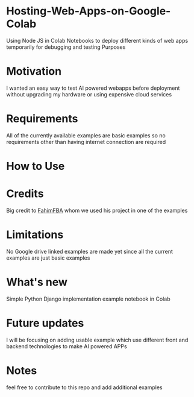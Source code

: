 # Hosting-Web-Apps-on-Google-Colab
Using Node JS in Colab Notebooks to deploy different kinds of web apps temporarily for debugging and testing Purposes

# Motivation

I wanted an easy way to test AI powered webapps before deployment without upgrading my hardware or using expensive cloud services

# Requirements

All of the currently available examples are basic examples so no requirements other than having internet connection are required

# How to Use



# Credits

Big credit to [FahimFBA](https://github.com/FahimFBA) whom we used his project in one of the examples


# Limitations
No Google drive linked examples are made yet since all the current examples are just basic examples

# What's new
Simple Python Django implementation example notebook in Colab

# Future updates

I will be focusing on adding usable example which use different front and backend technologies to make AI powered APPs

# Notes
feel free to contribute to this repo and add additional examples


